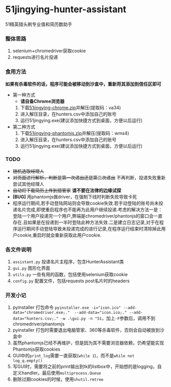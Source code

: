 # 51jingying-hunter-assistant
51精英猎头刷专业值和简历数助手


### 整体思路  

1. selenium+chromedriver获取cookie
2. requests进行名片投递


### 食用方法  
**如果有杀毒软件的话，程序可能会被移动到沙盒中，重新将其添加到信任区即可**
+ 第一种方式
    - **请自备Chrome浏览器**
    1. 下载[51jingying-chrome.zip](https://pan.baidu.com/s/1JliLr3HPmRPUSzogG_Ra4w)并解压(提取码：va34)
    2. 进入解压目录，在hunters.csv中添加自己的账号
    3. 运行51jingying.exe(建议添加快捷方式到桌面，方便以后运行)
+ 第二种方式
    1. 下载[51jingying-phantomjs.zip](https://pan.baidu.com/s/1Vos5m6DvRGCfi7DYR0Foqw)并解压(提取码：wms4)
    2. 进入解压目录，在hunters.csv中添加自己的账号
    3. 运行51jingying.exe(建议添加快捷方式到桌面，方便以后运行)


### TODO  

* <s>随机选取经理人</s>
* ~~对页面进行解析，判断是第一次递出还是第二次递出~~  不再判断，投递失败重新尝试其他经理人
* <s>自动将下载简历上传到猎管家</s>  **请不要在法律的边缘试探**
* **[BUG]** 用phantomjs做driver，在强制下线时判断失败导致卡死
* 程序运行期间,若手动登陆网站则会导致cookie失效.若手动登陆的账号尚未投递名片完成,即使重启程序也不能再为此用户继续投递.考虑的解决方法一是：登陆一个用户投递完一个用户,弊端是chromedriver/phantonjs的窗口会一直存在.且如果是在投递到一半时登陆此种方法失效.二是建立日志记录,对于在程序运行期间手动登陆导致未投递完成的进行记录,在程序运行结束时清除掉此用户cookie,重启时就会重新获取此用户cookie.

### 各文件说明  

1. `assistant.py`   投递名片主程序，包含HunterAssistant类
2. `gui.py`             图形化界面
3. `utils.py`          一些有用的函数，包括使用selenium获取cookie
4. `config.py`        配置文件，包括requests post名片时的headers


### 开发小记  

1. pyinstaller 打包命令 `pyinstaller.exe -i="icon.ico" --add-data="chromedriver.exe;."  --add-data="icon.ico;." --add-data="hunters.csv;." -w .\gui.py -n "51`，加上`-F`参数后，调用不到chromedriver/phantomjs
2. pyinstaller 打包时需要退出电脑管家、360等杀毒软件，否则会自动被放到沙盒中
3. 虽然phantomjs已经不再维护，但是因为其不需要浏览器依赖，仍希望能实现Phantomjs获取cookies
4. GUI中的`print_log`需要一直获取(`while 1`)，而不是`while not log_q.empty()`
5. 写GUI时，需要将之前的print输出到tk的listbox中，开始想的是logging，自定义handler。最后使用`multiprocess.Queue`
6. 删除过期cookies的时候，使用`shutil.rmtree`
